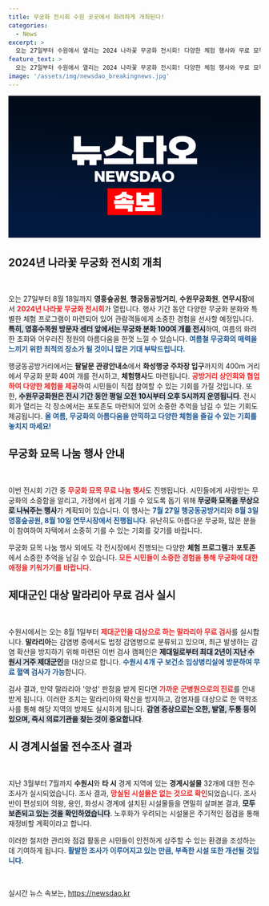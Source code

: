 ```yaml
---
title: 무궁화 전시회 수원 곳곳에서 화려하게 개최된다!
categories:
  - News
excerpt: >
  오는 27일부터 수원에서 열리는 2024 나라꽃 무궁화 전시회! 다양한 체험 행사와 무료 묘목 나눔이 준비되어 있어 가족 단위 방문객에게 특별한 여름 추억을 선사할 예정입니다. 놓치지 마세요!
feature_text: >
  오는 27일부터 수원에서 열리는 2024 나라꽃 무궁화 전시회! 다양한 체험 행사와 무료 묘목 나눔이 준비되어 있어 가족 단위 방문객에게 특별한 여름 추억을 선사할 예정입니다. 놓치지 마세요!
image: '/assets/img/newsdao_breakingnews.jpg'
---
```


<p><img src="/assets/img/newsdao_breakingnews.jpg" alt="pcversion 속보" /></p>

<h2 data-ke-size="size26">2024년 나라꽃 무궁화 전시회 개최</h2>

<p data-ke-size="size16">&nbsp;</p>

<p>오는 27일부터 8월 18일까지 <b>영흥숲공원</b>, <b>행궁동공방거리</b>, <b>수원무궁화원</b>, <b>연무시장</b>에서 <b><span style="color: #ee2323;">2024년 나라꽃 무궁화 전시회</span></b>가 열립니다. 행사 기간 동안 다양한 무궁화 분화와 특별한 체험 프로그램이 마련되어 있어 관람객들에게 소중한 경험을 선사할 예정입니다. <b><span style="background-color: #21538527;">특히, 영흥수목원 방문자 센터 앞에서는 무궁화 분화 100여 개를 전시</span></b>하여, 여름의 화려한 초화와 어우러진 정원의 아름다움을 한껏 느낄 수 있습니다. <b><span style="color: #1a5490;">여름철 무궁화의 매력을 느끼기 위한 최적의 장소가 될 것이니 많은 기대 부탁드립니다.</span></b></p>

<p>행궁동공방거리에서는 <b>팔달문 관광안내소</b>에서 <b>화성행궁 주차장 입구</b>까지의 400m 거리에서 무궁화 분화 40여 개를 전시하고, <b>체험행사</b>도 마련됩니다. <b><span style="color: #ee2323;">공방거리 상인회와 협업하여 다양한 체험을 제공</span></b>하여 시민들이 직접 참여할 수 있는 기회를 가질 것입니다. 또한, <b><span style="background-color: #21538527;">수원무궁화원은 전시 기간 동안 평일 오전 10시부터 오후 5시까지 운영됩니다</span></b>. 전시회가 열리는 각 장소에서는 포토존도 마련되어 있어 소중한 추억을 남길 수 있는 기회도 제공됩니다. <b><span style="color: #1a5490;">올 여름, 무궁화의 아름다움을 만끽하고 다양한 체험을 즐길 수 있는 기회를 놓치지 마세요!</span></b></p>

<h2 data-ke-size="size26">무궁화 묘목 나눔 행사 안내</h2>

<p data-ke-size="size16">&nbsp;</p>

<p>이번 전시회 기간 중 <b><span style="color: #ee2323;">무궁화 묘목 무료 나눔 행사</span></b>도 진행됩니다. 시민들에게 사랑받는 무궁화의 소중함을 알리고, 가정에서 쉽게 기를 수 있도록 돕기 위해 <b><span style="background-color: #21538527;">무궁화 묘목을 무상으로 나눠주는 행사</span></b>가 계획되어 있습니다. 이 행사는 <b><span style="color: #1a5490;">7월 27일 행궁동공방거리</span></b>와 <b><span style="color: #1a5490;">8월 3일 영흥숲공원, 8월 10일 연무시장에서 진행됩니다</span></b>. 유난히도 아름다운 무궁화, 많은 분들이 참여하여 자택에서 소중히 기를 수 있는 기회를 갖기를 바랍니다.</p>

<p>무궁화 묘목 나눔 행사 외에도 각 전시장에서 진행되는 다양한 <b>체험 프로그램</b>과 <b>포토존</b>에서 소중한 추억을 남길 수 있습니다. <b><span style="color: #ee2323;">모든 시민들이 소중한 경험을 통해 무궁화에 대한 애정을 키워가기를 바랍니다.</span></b></p>

<h2 data-ke-size="size26">제대군인 대상 말라리아 무료 검사 실시</h2>

<p data-ke-size="size16">&nbsp;</p>

<p>수원시에서는 오는 8월 1일부터 <b><span style="color: #ee2323;">제대군인을 대상으로 하는 말라리아 무료 검사</span></b>를 실시합니다. <b>말라리아</b>는 감염병 중에서도 법정 감염병으로 분류되고 있으며, 최근 발생하는 감염 확산을 방지하기 위해 마련된 이번 검사 캠페인은 <b><span style="background-color: #21538527;">제대일로부터 최대 2년이 지난 수원시 거주 제대군인</span></b>을 대상으로 합니다. <b><span style="color: #1a5490;">수원시 4개 구 보건소 임상병리실에 방문하여 무료 혈액 검사가 가능</span></b>합니다.</p>

<p>검사 결과, 만약 말라리아 '양성' 판정을 받게 된다면 <b><span style="color: #ee2323;">가까운 군병원으로의 진료</span></b>를 안내받게 됩니다. 이러한 조치는 말라리아의 확산을 방지하고, 감염자를 대상으로 한 역학조사를 통해 해당 지역의 방제도 실시하게 됩니다. <b><span style="background-color: #21538527;">감염 증상으로는 오한, 발열, 두통 등이 있으며, 즉시 의료기관을 찾는 것이 중요합니다</span></b>.</p>

<h2 data-ke-size="size26">시 경계시설물 전수조사 결과</h2>

<p data-ke-size="size16">&nbsp;</p>

<p>지난 3월부터 7월까지 <b>수원시</b>와 <b>타 시</b> 경계 지역에 있는 <b>경계시설물</b> 32개에 대한 전수조사가 실시되었습니다. 조사 결과, <b><span style="color: #ee2323;">망실된 시설물은 없는 것으로 확인</span></b>되었습니다. 조사반이 편성되어 의왕, 용인, 화성시 경계에 설치된 시설물들을 면밀히 살펴본 결과, <b><span style="background-color: #21538527;">모두 보존되고 있는 것을 확인하였습니다</span></b>. 노후화가 우려되는 시설물은 주기적인 점검을 통해 재정비할 계획이라고 합니다.</p>

<p>이러한 철저한 관리와 점검 활동은 시민들이 안전하게 상주할 수 있는 환경을 조성하는 데 기여하게 됩니다. <b><span style="color: #1a5490;">활발한 조사가 이루어지고 있는 만큼, 부족한 시설 또한 개선될 것입니다.</span></b></p>

<p data-ke-size="size16">&nbsp;</p>
실시간 뉴스 속보는, <a href="https://newsdao.kr" rel="dofollow">https://newsdao.kr</a>


